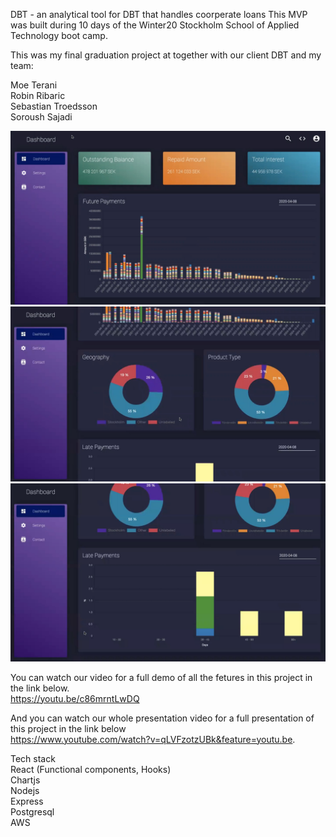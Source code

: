 DBT - an analytical tool for DBT that handles coorperate loans
This MVP was built during 10 days of the Winter20 Stockholm School of Applied Technology boot camp.

This was my final graduation project at </salt> together with our client DBT and my team:

Moe Terani </br>
Robin Ribaric </br>
Sebastian Troedsson </br>
Soroush Sajadi 

![](screenshots/Screenshot%202020-04-15%20at%2011.43.22.jpg)
![](screenshots/Screenshot%202020-04-15%20at%2011.44.39.jpg)
![](screenshots/Screenshot%202020-04-15%20at%2011.44.53.jpg)


You can watch our video for a full demo of all the fetures in this project in the link below. </br>
https://youtu.be/c86mrntLwDQ

And you can watch our whole presentation video for a full presentation of this project in the link below </br> https://www.youtube.com/watch?v=qLVFzotzUBk&feature=youtu.be.

Tech stack</br>
React (Functional components, Hooks) </br>
Chartjs </br>
Nodejs </br>
Express </br>
Postgresql </br>
AWS
